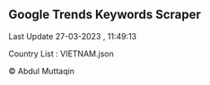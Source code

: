 

## Google Trends Keywords Scraper 
 
Last Update 27-03-2023 , 11:49:13

Country List :
VIETNAM.json



© Abdul Muttaqin 
